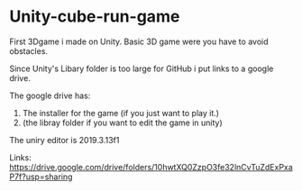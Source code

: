 # Unity-cube-run-game
First 3Dgame i made on Unity. Basic 3D game were you have to avoid obstacles.

Since Unity's Libary folder is too large for GitHub i put links to a google drive.

The google drive has:
1. The installer for the game (if you just want to play it.)
2. (the libray folder if you want to edit the game in unity)

The uniry editor is 2019.3.13f1

Links:
https://drive.google.com/drive/folders/10hwtXQ0ZzpO3fe32lnCvTuZdExPxaP7f?usp=sharing

